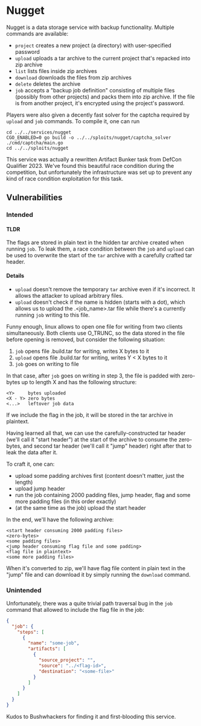 # Nugget

Nugget is a data storage service with backup functionality. Multiple commands are available:

- `project` creates a new project (a directory) with user-specified password
- `upload` uploads a tar archive to the current project that's repacked into zip archive
- `list` lists files inside zip archives
- `download` downloads the files from zip archives
- `delete` deletes the archive
- `job` accepts a "backup job definition" consisting of multiple files (possibly from other projects) and packs them
  into zip archive. If the file is from another project, it's encrypted using the project's password.

Players were also given a decently fast solver for the captcha required by `upload` and `job` commands.
To compile it, one can run

```
cd ../../services/nugget
CGO_ENABLED=0 go build -o ../../sploits/nugget/captcha_solver ./cmd/captcha/main.go
cd ../../sploits/nugget
```

This service was actually a rewritten Artifact Bunker task from DefCon Qualifier 2023. We've found this
beautiful race condition during the competition, but unfortunately the infrastructure was set up
to prevent any kind of race condition exploitation for this task.

## Vulnerabilities

### Intended

#### TLDR

The flags are stored in plain text in the hidden tar archive created when running `job`. To leak them, a race condition
between the `job` and `upload` can be used to overwrite the start of the `tar` archive with a carefully crafted tar
header.

#### Details

- `upload` doesn't remove the temporary `tar` archive even if it's incorrect. It allows the attacker to upload arbitrary
  files.
- `upload` doesn't check if the name is hidden (starts with a dot), which allows us to upload the .<job_name>.tar file
  while
  there's a currently running `job` writing to this file.

Funny enough, linux allows to open one file for writing from two clients simultaneously. Both clients use O_TRUNC, so
the
data stored in the file before opening is removed, but consider the following situation:

1. `job` opens file .build.tar for writing, writes X bytes to it
2. `upload` opens file .build.tar for writing, writes Y < X bytes to it
3. `job` goes on writing to file

In that case, after `job` goes on writing in step 3, the file is padded with zero-bytes up to length X and has the
following structure:

```
<Y>     bytes uploaded
<X - Y> zero bytes
<...>   leftover job data
```

If we include the flag in the job, it will be stored in the tar archive in plaintext.

Having learned all that, we can use the carefully-constructed tar header (we'll call it "start header") at the start of
the archive to consume
the zero-bytes, and second tar header (we'll call it "jump" header) right after that to leak the data after it.

To craft it, one can:

- upload some padding archives first (content doesn't matter, just the length)
- upload jump header
- run the job containing 2000 padding files, jump header, flag and some more padding files (in this order exactly)
- (at the same time as the job) upload the start header

In the end, we'll have the following archive:

```
<start header consuming 2000 padding files>
<zero-bytes>
<some padding files>
<jump header consuming flag file and some padding>
<flag file in plaintext>
<some more padding files>
```

When it's converted to zip, we'll have flag file content in plain text in the "jump" file
and can download it by simply running the `download` command.

### Unintended

Unfortunately, there was a quite trivial path traversal bug in the `job` command
that allowed to include the flag file in the job:

```json
{
  "job": {
    "steps": [
      {
        "name": "some-job",
        "artifacts": [
          {
            "source_project": "",
            "source": "../<flag-id>",
            "destination": "<some-file>"
          }
        ]
      }
    ]
  }
}
```

Kudos to Bushwhackers for finding it and first-blooding this service.
